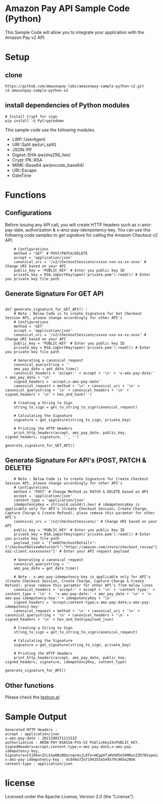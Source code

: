 # Amazon Pay API Sample Code (Python)

This Sample Code will allow you to integrate your application with the Amazon Pay v2 API.

# Setup

## clone

```
https://github.com/amazonpay-labs/amazonpay-sample-python-v2.git
cd amazonpay-sample-python-v2
```

## install dependencies of Python modules

```
# Install Crypt for sign
pip install -U PyCryptodome
```

This sample code use the following modules.

* LWP::UserAgent
* URI::Split qw(uri_split)
* JSON::PP
* Digest::SHA qw(sha256_hex)
* Crypt::PK::RSA
* MIME::Base64 qw(encode_base64)
* URI::Escape
* DateTime


# Functions
## Configurations

Before issuing any API call, you will create HTTP headers such as x-amz-pay-date, authorization & x-amz-pay-idempotency-key. You can use this following code samples to get signature for calling the Amazon Checkout v2 API.

```
    # Configurations
    method = 'GET' # POST/PATCH/DELETE
    accept = 'application/json'
    canonical_uri = '/v2/checkoutSessions/xxxxx-xxx-xx-xx-xxxx' # Change URI based on your API
    public_key = 'PUBLIC_KEY' # Enter you public key ID
    private_key = RSA.importKey(open('private.pem').read()) # Enter you private key file path
```

## Generate Signature For GET API

```

def generate_signature_for_GET_API() :
    # Note : Below Code is to create Signature for Get Checkout Session API, please change accordingly for other API's
    # Configurations
    method = 'GET'
    accept = 'application/json'
    canonical_uri = '/v2/checkoutSessions/xxxxx-xxx-xx-xx-xxxx' # Change URI based on your API
    public_key = 'PUBLIC_KEY' # Enter you public key ID
    private_key = RSA.importKey(open('private.pem').read()) # Enter you private key file path

    # Generating a canonical request
    canonical_querystring = ''
    amz_pay_date = get_date_time()
    canonical_headers = 'accept:' + accept + '\n' + 'x-amz-pay-date:' + amz_pay_date + '\n'
    signed_headers = 'accept;x-amz-pay-date'
    canonical_request = method + '\n' + canonical_uri + '\n' + canonical_querystring + '\n' + canonical_headers + '\n' + signed_headers + '\n' + hex_and_hash('')

    # Creating a String to Sign
    string_to_sign = get_to_string_to_sign(canonical_request)

    # Calculating the Signature
    signature = get_signature(string_to_sign, private_key)

    # Printing the HTTP Headers
    print_http_headers(accept, amz_pay_date, public_key, signed_headers, signature, '', '')

generate_signature_for_GET_API()
```

## Generate Signature For API's (POST, PATCH & DELETE)

```
    # Note : Below Code is to create Signature for Create Checkout Session API, please change accordingly for other API's
    # Configurations
    method = 'POST' # Change Method as PATCH & DELETE based on API
    accept = 'application/json'
    content_type = 'application/json'
    idempotencyKey = str(uuid.uuid4().hex) # idempotencyKey is applicable only for API's (Create Checkout Session, Create Charge, Capture Charge & Create Refund), plese remove this paramter for other API's
    canonical_uri = '/v2/checkoutSessions/' # Change URI based on your API
    public_key = 'PUBLIC_KEY' # Enter you public key ID
    private_key = RSA.importKey(open('private.pem').read()) # Enter you private key file path
    payload_json = '{"webCheckoutDetails":{"checkoutReviewReturnUrl":"https://amazon.com/store/checkout_review"},"storeId":"amzn1.application-oa2-client.xxxxxxxxxx"}' # Enter your API request payload

    # Generating a canonical request
    canonical_querystring = ''
    amz_pay_date = get_date_time()

    # Note : x-amz-pay-idempotency-key is applicable only for API's (Create Checkout Session, Create Charge, Capture Charge & Create Refund), plese remove this paramter for other API's from below lines
    canonical_headers = 'accept:' + accept + '\n' + 'content-type:' + content_type + '\n' +  'x-amz-pay-date:' + amz_pay_date + '\n' + 'x-amz-pay-idempotency-key:' + idempotencyKey + '\n'
    signed_headers = 'accept;content-type;x-amz-pay-date;x-amz-pay-idempotency-key'
    canonical_request = method + '\n' + canonical_uri + '\n' + canonical_querystring + '\n' + canonical_headers + '\n' + signed_headers + '\n' + hex_and_hash(payload_json)

    # Creating a String to Sign
    string_to_sign = get_to_string_to_sign(canonical_request)

    # Calculating the Signature
    signature = get_signature(string_to_sign, private_key)

    # Printing the HTTP Headers
    print_http_headers(accept, amz_pay_date, public_key, signed_headers, signature, idempotencyKey, content_type)
    
generate_signature_for_API()
```

## Other functions
Please check the [testrun.pl](https://github.com/amazonpay-labs/amazonpay-sample-perl-v2/blob/main/testrun.pl)

# Sample Output 
```
Generated HTTP Headers :
accept : application/json
x-amz-pay-date : 20211001T121153Z
authorization : AMZN-PAY-RSASSA-PSS-V2 PublicKeyId=PUBLIC_KEY, SignedHeaders=accept;content-type;x-amz-pay-date;x-amz-pay-idempotency-key, Signature=C5jR6a+ZCLkSwHBzBQocnq+dujL8To+HEgpH7jWVU95e56M8onZZH78Sspm1zIuSggRZDTtmUmPxJg/w4tY5XIeLHDjAGB+I5FDwlBdUScuD+0F9E8h2xrJUTS2L0zsc5VIAvlvgsGQtznTJc/3zWutNyZn169SEaJm6Yma6c7U=
x-amz-pay-idempotency-key : dc849a72e7194353a544579c905e20b6
content-type : application/json

```

# license
Licensed under the Apache License, Version 2.0 (the “License”).
